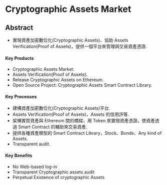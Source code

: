 # Cryptographic Assets Market

## Abstract

- 實現資產加密數位化(Cryptographic Assets)、協助 Assets Verification(Proof of Assets)，提供一個平台來管理與交易資產憑證.  

#### Key Products

- Cryptographic Assets Market.
- Assets Verification(Proof of Assets).
- Release Cryptographic Assets on Ethereum.
- Open Source Project: Cryptographic Assets Smart Contract Library.

#### Key Processes

- 建構資產加密數位化(Cryptographic Assets)平台.
- Assets Verification(Proof of Assets)，Assets 的信用評等.
- 架構實質資產與 Ethereum 間的橋樑，用 Token 來實現資產憑證，使資產透過 Smart Contract 的輔助來交易資產.
- 提供各種資產類型的 Smart Contract Library，Stock、Bonds、Any kind of Assets.
- Transparent audit.

#### Key Benefits

- No Web-based log-in
- Transparent Cryptographic assets audit
- Perpetual Existence of cryptographic Assets


